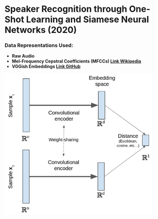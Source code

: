 # Speaker Recognition through One-Shot Learning and Siamese Neural Networks (2020)

### Data Representations Used:
* **Raw Audio**
* **Mel-Frequency Cepstral Coefficients (MFCCs) [Link Wikipedia](https://en.wikipedia.org/wiki/Mel-frequency_cepstrum)**
* **VGGish Embeddings [Link GitHub](https://github.com/tensorflow/models/tree/master/research/audioset/vggish)**

<img src="siamese_network.png" alt="Siamese Network"
	width="485" height="460" />
